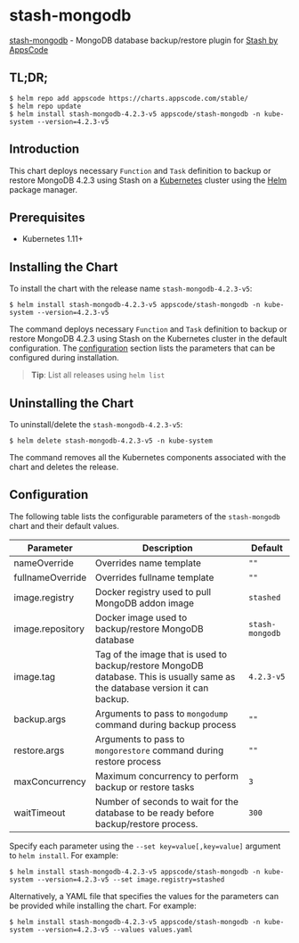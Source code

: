 # stash-mongodb

[stash-mongodb](https://github.com/stashed/mongodb) - MongoDB database backup/restore plugin for [Stash by AppsCode](https://stash.run)

## TL;DR;

```console
$ helm repo add appscode https://charts.appscode.com/stable/
$ helm repo update
$ helm install stash-mongodb-4.2.3-v5 appscode/stash-mongodb -n kube-system --version=4.2.3-v5
```

## Introduction

This chart deploys necessary `Function` and `Task` definition to backup or restore MongoDB 4.2.3 using Stash on a [Kubernetes](http://kubernetes.io) cluster using the [Helm](https://helm.sh) package manager.

## Prerequisites

- Kubernetes 1.11+

## Installing the Chart

To install the chart with the release name `stash-mongodb-4.2.3-v5`:

```console
$ helm install stash-mongodb-4.2.3-v5 appscode/stash-mongodb -n kube-system --version=4.2.3-v5
```

The command deploys necessary `Function` and `Task` definition to backup or restore MongoDB 4.2.3 using Stash on the Kubernetes cluster in the default configuration. The [configuration](#configuration) section lists the parameters that can be configured during installation.

> **Tip**: List all releases using `helm list`

## Uninstalling the Chart

To uninstall/delete the `stash-mongodb-4.2.3-v5`:

```console
$ helm delete stash-mongodb-4.2.3-v5 -n kube-system
```

The command removes all the Kubernetes components associated with the chart and deletes the release.
## Configuration

The following table lists the configurable parameters of the `stash-mongodb` chart and their default values.

|    Parameter     |                                                          Description                                                          |     Default     |
|------------------|-------------------------------------------------------------------------------------------------------------------------------|-----------------|
| nameOverride     | Overrides name template                                                                                                       | `""`            |
| fullnameOverride | Overrides fullname template                                                                                                   | `""`            |
| image.registry   | Docker registry used to pull MongoDB addon image                                                                              | `stashed`       |
| image.repository | Docker image used to backup/restore MongoDB database                                                                          | `stash-mongodb` |
| image.tag        | Tag of the image that is used to backup/restore MongoDB database. This is usually same as the database version it can backup. | `4.2.3-v5`      |
| backup.args      | Arguments to pass to `mongodump` command during backup process                                                                | `""`            |
| restore.args     | Arguments to pass to `mongorestore` command during restore process                                                            | `""`            |
| maxConcurrency   | Maximum concurrency to perform backup or restore tasks                                                                        | `3`             |
| waitTimeout      | Number of seconds to wait for the database to be ready before backup/restore process.                                         | `300`           |


Specify each parameter using the `--set key=value[,key=value]` argument to `helm install`. For example:

```console
$ helm install stash-mongodb-4.2.3-v5 appscode/stash-mongodb -n kube-system --version=4.2.3-v5 --set image.registry=stashed
```

Alternatively, a YAML file that specifies the values for the parameters can be provided while
installing the chart. For example:

```console
$ helm install stash-mongodb-4.2.3-v5 appscode/stash-mongodb -n kube-system --version=4.2.3-v5 --values values.yaml
```

